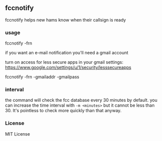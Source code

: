 ## fccnotify

fccnotify helps new hams know when their callsign is ready


### usage

fccnotify -frn <your frn>

if you want an e-mail notification you'll need a gmail account

turn on access for less secure apps in your gmail settings:
https://www.google.com/settings/u/1/security/lesssecureapps

fccnotify -frn <your frn> -gmailaddr <gmail email address> -gmailpass <gmail password>

### interval

the command will check the fcc database every 30 minutes by default. you can increase the time interval with `-m <minutes>` but it cannot be less than 30. It's pointless to check more quickly than that anyway.

### License

MIT License